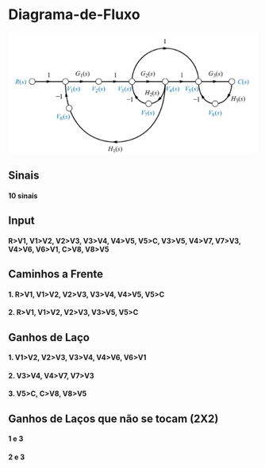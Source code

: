 # Diagrama-de-Fluxo

<img alt="Diagrama de Fluxo de Sinal" src="img/diagrama_fluxo.png">

## Sinais 
#### 10 sinais

## Input
#### R>V1, V1>V2, V2>V3, V3>V4, V4>V5, V5>C, V3>V5, V4>V7, V7>V3, V4>V6, V6>V1, C>V8, V8>V5

## Caminhos a Frente
#### 1. R>V1, V1>V2, V2>V3, V3>V4, V4>V5, V5>C
#### 2. R>V1, V1>V2, V2>V3, V3>V5, V5>C

## Ganhos de Laço
#### 1. V1>V2, V2>V3, V3>V4, V4>V6, V6>V1
#### 2. V3>V4, V4>V7, V7>V3
#### 3. V5>C, C>V8, V8>V5

## Ganhos de Laços que não se tocam (2X2)
#### 1 e 3
#### 2 e 3

